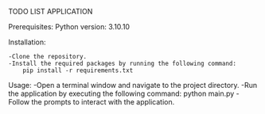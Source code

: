 TODO LIST APPLICATION

Prerequisites:
    Python version: 3.10.10

Installation:

    -Clone the repository.
    -Install the required packages by running the following command:
        pip install -r requirements.txt

Usage:
    -Open a terminal window and navigate to the project directory.
    -Run the application by executing the following command:
        python main.py
    -Follow the prompts to interact with the application.
